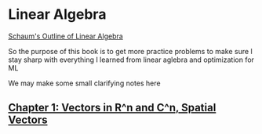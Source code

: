 # Linear Algebra

[Schaum's Outline of Linear Algebra](https://www.amazon.com/dp/1260011445)

So the purpose of this book is to get more practice problems to make sure I stay sharp with everything I learned from linear aglebra and optimization for ML

We may make some small clarifying notes here

## [Chapter 1: Vectors in R^n and C^n, Spatial Vectors](./CHAPTER_1.md)

